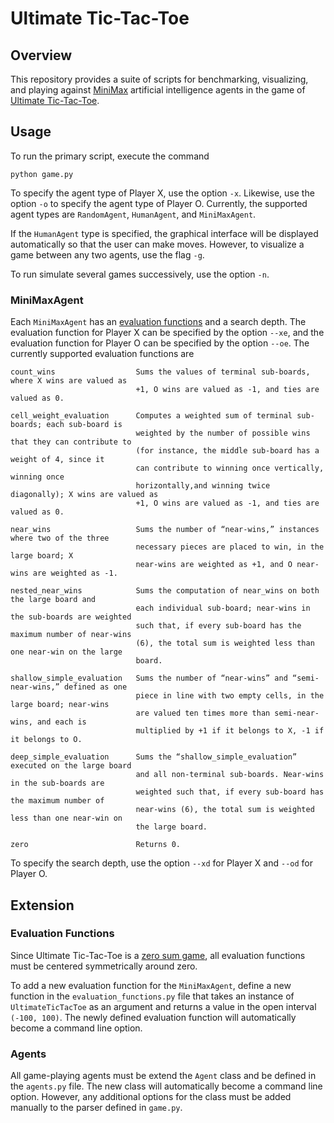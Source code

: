 
# Ultimate Tic-Tac-Toe

## Overview
This repository provides a suite of scripts for benchmarking, visualizing, and playing against [MiniMax](https://en.wikipedia.org/wiki/Minimax) artificial intelligence agents in the game of [Ultimate Tic-Tac-Toe](https://en.wikipedia.org/wiki/Ultimate_tic-tac-toe).

## Usage
To run the primary script, execute the command
```
python game.py
```
To specify the agent type of Player X, use the option `-x`. Likewise, use the option `-o` to specify the agent type of Player O. Currently, the supported agent types are `RandomAgent`, `HumanAgent`, and `MiniMaxAgent`.

If the `HumanAgent` type is specified, the graphical interface will be displayed automatically so that the user can make moves. However, to visualize a game between any two agents, use the flag `-g`.

To run simulate several games successively, use the option `-n`.

### MiniMaxAgent
Each `MiniMaxAgent` has an [evaluation functions](https://en.wikipedia.org/wiki/Evaluation_function) and a search depth. The evaluation function for Player X can be specified by the option `--xe`, and the evaluation function for Player O can be specified by the option `--oe`. The currently supported evaluation functions are
```
count_wins                  Sums the values of terminal sub-boards, where X wins are valued as 
                            +1, O wins are valued as -1, and ties are valued as 0.

cell_weight_evaluation      Computes a weighted sum of terminal sub-boards; each sub-board is 
                            weighted by the number of possible wins that they can contribute to 
                            (for instance, the middle sub-board has a weight of 4, since it 
                            can contribute to winning once vertically, winning once 
                            horizontally,and winning twice diagonally); X wins are valued as 
                            +1, O wins are valued as -1, and ties are valued as 0.

near_wins                   Sums the number of “near-wins,” instances where two of the three 
                            necessary pieces are placed to win, in the large board; X 
                            near-wins are weighted as +1, and O near-wins are weighted as -1.

nested_near_wins            Sums the computation of near_wins on both the large board and 
                            each individual sub-board; near-wins in the sub-boards are weighted 
                            such that, if every sub-board has the maximum number of near-wins 
                            (6), the total sum is weighted less than one near-win on the large 
                            board.

shallow_simple_evaluation   Sums the number of “near-wins” and “semi-near-wins,” defined as one
                            piece in line with two empty cells, in the large board; near-wins 
                            are valued ten times more than semi-near-wins, and each is 
                            multiplied by +1 if it belongs to X, -1 if it belongs to O.

deep_simple_evaluation      Sums the “shallow_simple_evaluation” executed on the large board 
                            and all non-terminal sub-boards. Near-wins in the sub-boards are 
                            weighted such that, if every sub-board has the maximum number of 
                            near-wins (6), the total sum is weighted less than one near-win on 
                            the large board.

zero                        Returns 0.
```

To specify the search depth, use the option `--xd` for Player X and `--od` for Player O.

## Extension
### Evaluation Functions
Since Ultimate Tic-Tac-Toe is a [zero sum game](https://en.wikipedia.org/wiki/Zero-sum_game), all evaluation functions must be centered symmetrically around zero. 

To add a new evaluation function for the `MiniMaxAgent`, define a new function in the `evaluation_functions.py` file that takes an instance of `UltimateTicTacToe` as an argument and returns a value in the open interval `(-100, 100)`. The newly defined evaluation function will automatically become a command line option.

### Agents
All game-playing agents must be extend the `Agent` class and be defined in the `agents.py` file. The new class will automatically become a command line option. However, any additional options for the class must be added manually to the parser defined in `game.py`.
